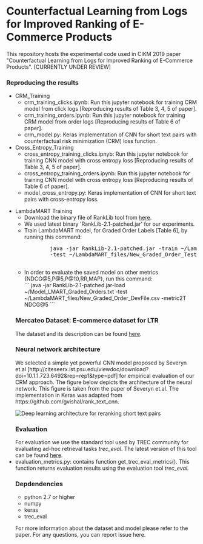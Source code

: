 <h1>Counterfactual Learning from Logs for Improved Ranking of E-Commerce Products</h1>

This repository hosts the experimental code used in CIKM 2019 paper "Counterfactual Learning from Logs for Improved Ranking of E-Commerce Products". [CURRENTLY UNDER REVIEW]

<h3>Reproducing the results</h3>
<ul>
  <li>CRM_Training
    <ul>
      <li>crm_training_clicks.ipynb: Run this jupyter notebook for training CRM model from click logs [Reproducing results of Table 3, 4, 5 of paper].</li>
      <li>crm_training_orders.ipynb: Run this jupyter notebook for training CRM model from order logs [Reproducing results of Table 6 of paper].</li>
      <li>crm_model.py: Keras implementation of CNN for short text pairs with counterfactual risk minimization (CRM) loss function.</li>
    </ul></li>
  <li>Cross_Entropy_Training
    <ul> 
      <li> cross_entropy_training_clicks.ipnyb: Run this jupyter notebook for training CNN model with cross entropy loss [Reproducing results of Table 3, 4, 5 of paper].</li>
      <li>cross_entropy_training_orders.ipynb: Run this jupyter notebook for training CNN model with cross entropy loss [Reproducing results of Table 6 of paper].</li>
      <li>model_cross_entropy.py: Keras implementation of CNN for short text pairs with cross-entropy loss.</li>
    </ul></li>
</ul>  
<ul>
    <li>LambdaMART Training
    <ul>  
      <li>Download the binary file of RankLib tool from <a href="https://sourceforge.net/projects/lemur/files/lemur/RankLib-2.1/">here</a>. </li>
      <li> We used latest binary 'RankLib-2.1-patched.jar' for our experiments. </li>
      <li> Train LambdaMART model, for Graded Order Labels [Table 6], by running this command: 
      <br />
    <pre>
        java -jar RankLib-2.1-patched.jar -train ~/LambdaMART_files/New_Graded_Order_TrainFile.csv 
        -test ~/LambdaMART_files/New_Graded_Order_TestFile.csv -validate ~/LambdaMART_files/New_Graded_Order_DevFile.csv -ranker 6 -metric2t NDCG@10 -metric2T NDCG@10 -save ~/Model_LMART_Graded_Orders.txt 
    </pre>
  </li>
  <li> In order to evaluate the saved model on other metrics {NDCG@5,P@5,P@10,RR,MAP}, run this command:
      <br />
```
    java -jar RankLib-2.1-patched.jar-load ~/Model_LMART_Graded_Orders.txt -test ~/LambdaMART_files/New_Graded_Order_DevFile.csv -metric2T NDCG@5
    ``` 
  </li>
    
    
</ul>

</i>
<h3>Mercateo Dataset: E-commerce dataset for LTR</h3>
The dataset and its description can be found <a href="Mercateo Dataset Description.md">here</a>.

<h3>Neural network architecture</h3>
We selected a simple yet powerful CNN model proposed by Severyn et.al [http://citeseerx.ist.psu.edu/viewdoc/download?doi=10.1.1.723.6492&rep=rep1&type=pdf] for empirical evaluation of our CRM approach. The figure below depicts the architecture of the neural network. This figure is taken from the paper of Severyn et.al. The implementation in Keras was adapted from https://github.com/gvishal/rank_text_cnn. 

![Deep learning architecture for reranking short text pairs](https://pangolulu.github.io/assets/img/dl-ir/sigir_2015.png)

<h3>Evaluation</h3>
For evaluation we use the standard tool used by TREC community for evaluating ad-hoc retrieval tasks <i>trec_eval</i>. The latest version of this tool can be found <a href="https://github.com/usnistgov/trec_eval">here</a>. 
<li>evaluation_metrics.py: contains function get_trec_eval_metrics(). This function returns evaluation results using the evaluation tool <i>trec_eval.</li></i>

<h3>Depdendencies</h3>

<ul>
<li>python 2.7 or higher</li>
<li>numpy</li>
<li>keras</li>
<li>trec_eval</li>
</ul>

For more information about the dataset and model please refer to the paper.
For any questions, you can report issue here.<br /><br />
